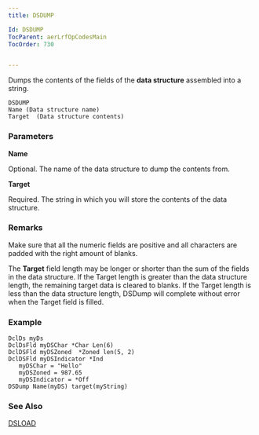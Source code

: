 ```yaml
---
title: DSDUMP

Id: DSDUMP
TocParent: aerLrfOpCodesMain
TocOrder: 730


---
```


Dumps the contents of the fields of the **data structure** assembled into a string. 

```
DSDUMP 
Name (Data structure name)
Target  (Data structure contents)
```

### Parameters

**Name** 

Optional. The name of the data structure to dump the contents from.


**Target** 

Required. The string in which you will store the contents of the data structure.


### Remarks
Make sure that all the numeric fields are positive and all characters are padded with the right amount of blanks. 

The **Target** field length may be longer or shorter than the sum of the fields in the data structure. If the Target length is greater than the data structure length, the remaining target data is cleared to blanks. If the Target length is less than the data structure length, DSDump will complete without error when the Target field is filled. 

### Example

```
DclDs myDs
DclDsFld myDSChar *Char Len(6)
DclDSFld myDSZoned  *Zoned len(5, 2)
DclDSFld myDSIndicator *Ind
   myDSChar = "Hello"
   myDSZoned = 987.65
   myDSIndicator = *Off
DSDump Name(myDS) target(myString)
```

### See Also
[DSLOAD](DSLOAD.html) 
